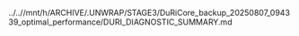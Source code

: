 ../..//mnt/h/ARCHIVE/.UNWRAP/STAGE3/DuRiCore_backup_20250807_094339_optimal_performance/DURI_DIAGNOSTIC_SUMMARY.md